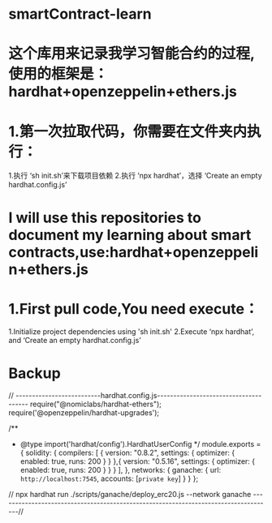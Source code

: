 # smartContract-learn
# 这个库用来记录我学习智能合约的过程,使用的框架是：hardhat+openzeppelin+ethers.js
# 1.第一次拉取代码，你需要在文件夹内执行：
  1.执行 ‘sh init.sh’来下载项目依赖
  2.执行 ‘npx hardhat’，选择 ‘Create an empty hardhat.config.js’
# I will use this repositories to document my learning about smart contracts,use:hardhat+openzeppelin+ethers.js
# 1.First pull code,You need execute：
  1.Initialize project dependencies using 'sh init.sh'
  2.Execute ‘npx hardhat’, and ‘Create an empty hardhat.config.js’

# Backup
  // --------------------------hardhat.config.js--------------------------------------
  require("@nomiclabs/hardhat-ethers");
require('@openzeppelin/hardhat-upgrades');

/**
 * @type import('hardhat/config').HardhatUserConfig
 */
 module.exports = {
  solidity: {
    compilers: [
      { version: "0.8.2", settings: {
          optimizer: {
            enabled: true,
            runs: 200
          }
        } 
      },{ version: "0.5.16", settings: {
          optimizer: {
            enabled: true,
            runs: 200
          }
        }
      }
    ],
  },
  networks: {
    ganache: {
      url: `http://localhost:7545`,
      accounts: [`private key`]
    }
  }
};

// npx hardhat run ./scripts/ganache/deploy_erc20.js --network ganache
------------------------------------------------------------------------------------//